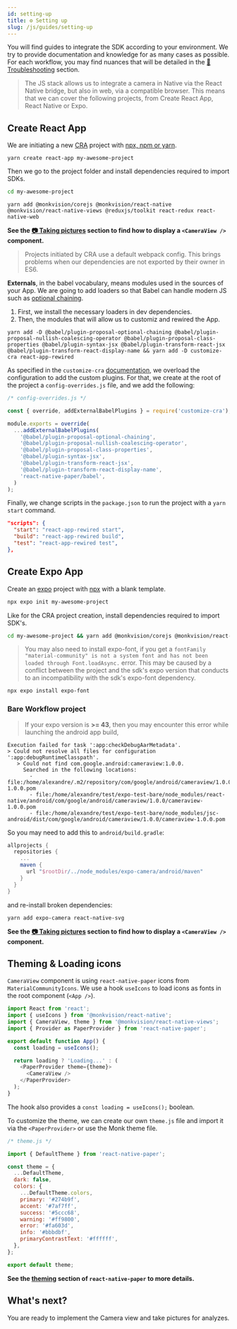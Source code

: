 ```yaml
---
id: setting-up
title: ⚙️ Setting up
slug: /js/guides/setting-up
---
```


You will find guides to integrate the SDK according to your environment. We try to provide documentation and knowledge for as many cases as possible.
For each workflow, you may find nuances that will be detailed in the [🧯 Troubleshooting](https://monkvision.github.io/monkjs/docs/troubleshooting) section.

> The JS stack allows us to integrate a camera in Native via the React Native bridge, but also in web, via a compatible browser. This means that we can cover the following projects, from Create React App, React Native or Expo.

## Create React App

We are initiating a new [CRA](https://create-react-app.dev/) project with [npx, npm or yarn](https://create-react-app.dev/docs/getting-started#creating-an-app).

``` yarn
yarn create react-app my-awesome-project
```

Then we go to the project folder and install dependencies required to import SDKs.

``` sh
cd my-awesome-project
```

``` yarn
yarn add @monkvision/corejs @monkvision/react-native @monkvision/react-native-views @reduxjs/toolkit react-redux react-native-web
```

**See the [📷 Taking pictures](https://monkvision.github.io/monkjs/docs/js/guides/picturing) section to find how to display a `<CameraView />` component.**

> Projects initiated by CRA use a default webpack config. This brings problems when our dependencies are not exported by their owner in ES6.

**Externals**, in the babel vocabulary, means modules used in the sources of your App. We are going to add loaders so that Babel can handle modern JS such as [optional chaining](https://developer.mozilla.org/en-US/docs/Web/JavaScript/Reference/Operators/Optional_chaining).

1. First, we install the necessary loaders in dev dependencies.
2. Then, the modules that will allow us to customiz and rewired the App.

``` yarn
yarn add -D @babel/plugin-proposal-optional-chaining @babel/plugin-proposal-nullish-coalescing-operator @babel/plugin-proposal-class-properties @babel/plugin-syntax-jsx @babel/plugin-transform-react-jsx @babel/plugin-transform-react-display-name && yarn add -D customize-cra react-app-rewired
```

As specified in the `customize-cra` [documentation](https://github.com/arackaf/customize-cra), we overload the configuration to add the custom plugins. For that, we create at the root of the project a `config-overrides.js` file, and we add the following:

``` javascript
/* config-overrides.js */

const { override, addExternalBabelPlugins } = require('customize-cra');

module.exports = override(
  ...addExternalBabelPlugins(
    '@babel/plugin-proposal-optional-chaining',
    '@babel/plugin-proposal-nullish-coalescing-operator',
    '@babel/plugin-proposal-class-properties',
    '@babel/plugin-syntax-jsx',
    '@babel/plugin-transform-react-jsx',
    '@babel/plugin-transform-react-display-name',
    'react-native-paper/babel',
  )
);
```

Finally, we change scripts in the `package.json` to run the project with a `yarn start` command.
``` json
"scripts": {
  "start": "react-app-rewired start",
  "build": "react-app-rewired build",
  "test": "react-app-rewired test",
},
```

## Create Expo App

Create an [expo](https://https://docs.expo.dev/) project with [npx](https://https://docs.expo.dev/get-started/create-a-new-app/) with a blank template.

```sh
npx expo init my-awesome-project
```
Like for the CRA project creation, install dependencies required to import SDK's.
```sh
cd my-awesome-project && yarn add @monkvision/corejs @monkvision/react-native @monkvision/react-native-views @reduxjs/toolkit react-redux react-native-web
```
>You may also need to install expo-font, if you get a `fontFamily "material-community" is not a system font and has not been loaded through Font.loadAsync.` error. This may be caused by a conflict between the project and the sdk's expo version that conducts to an incompatibility with the sdk's expo-font dependency.

```sh
npx expo install expo-font
```

### Bare Workflow project

>If your expo version is **>= 43**, then you may encounter this error while launching the android app build,

```
Execution failed for task ':app:checkDebugAarMetadata'.
> Could not resolve all files for configuration ':app:debugRuntimeClasspath'.
   > Could not find com.google.android:cameraview:1.0.0.
     Searched in the following locations:
       - file:/home/alexandre/.m2/repository/com/google/android/cameraview/1.0.0/cameraview-1.0.0.pom
       - file:/home/alexandre/test/expo-test-bare/node_modules/react-native/android/com/google/android/cameraview/1.0.0/cameraview-1.0.0.pom
       - file:/home/alexandre/test/expo-test-bare/node_modules/jsc-android/dist/com/google/android/cameraview/1.0.0/cameraview-1.0.0.pom

```
So you may need to add this to `android/build.gradle`:
```gradle
allprojects {
  repositories {
    ...
    maven {
      url "$rootDir/../node_modules/expo-camera/android/maven"
    }
  }
}
```
and re-install broken dependencies:
```
yarn add expo-camera react-native-svg
```

**See the [📷 Taking pictures](https://monkvision.github.io/monkjs/docs/js/guides/picturing) section to find how to display a `<CameraView />` component.**

## Theming & Loading icons

`CameraView` component is using `react-native-paper` icons from `MaterialCommunityIcons`. We use a hook `useIcons` to load icons as fonts in the root component (`<App />`).

``` javascript
import React from 'react';
import { useIcons } from '@monkvision/react-native';
import { CameraView, theme } from '@monkvision/react-native-views';
import { Provider as PaperProvider } from 'react-native-paper';

export default function App() {
  const loading = useIcons();

  return loading ? 'Loading...' : (
    <PaperProvider theme={theme}>
      <CameraView />
    </PaperProvider>
  );
}
```
The hook also provides a `const loading = useIcons();` boolean.

To customize the theme, we can create our own `theme.js` file and import it via the `<PaperProvider>` or use the Monk theme file.

``` javascript
/* theme.js */

import { DefaultTheme } from 'react-native-paper';

const theme = {
  ...DefaultTheme,
  dark: false,
  colors: {
    ...DefaultTheme.colors,
    primary: '#274b9f',
    accent: '#7af7ff',
    success: '#5ccc68',
    warning: '#ff9800',
    error: '#fa603d',
    info: '#bbbdbf',
    primaryContrastText: '#ffffff',
  },
};

export default theme;
```

**See the [theming](https://callstack.github.io/react-native-paper/theming.html) section of `react-native-paper` to more details.**

## What's next?

You are ready to implement the Camera view and take pictures for analyzes.
